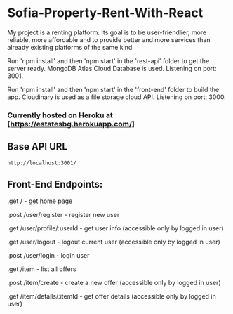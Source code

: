 # Sofia-Property-Rent-With-React

My project is a renting platform. Its goal is to be user-friendlier, more reliable, more affordable and to provide better and more services than already existing platforms of the same kind. 

Run 'npm install' and then 'npm start' in the 'rest-api' folder to get the server ready. MongoDB Atlas Cloud Database is used. Listening on port: 3001.

Run 'npm install' and then 'npm start' in the 'front-end' folder to build the app. Cloudinary is used as a file storage cloud API. Listening on port: 3000.

### Currently hosted on Heroku at [https://estatesbg.herokuapp.com/]


## Base API URL

```http://localhost:3001/```


## Front-End Endpoints:

.get / - get home page

.post /user/register - register new user

.get /user/profile/:userId - get user info (accessible only by logged in user)

.get /user/logout - logout current user (accessible only by logged in user)

.post /user/login - login user

.get /item - list all offers

.post /item/create - create a new offer (accessible only by logged in user)

.get /item/details/:itemId - get offer details (accessible only by logged in user)